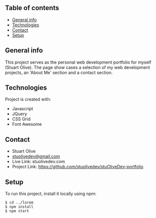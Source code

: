 ## Table of contents
* [General info](#general-info)
* [Technologies](#technologies)
* [Contact](#contact)
* [Setup](#setup)

## General info
This project serves as the personal web development portfolio for myself (Stuart Olive).
The page show cases a selection of my web development projects, an 'About Me' section and a contact section.
	
## Technologies
Project is created with:
* Javascript
* JQuery
* CSS Grid
* Font Awesome
	
## Contact
* Stuart Olive 
* stuolivedev@gmail.com
* Live Link: stuolivedev.com
* Project Link: https://github.com/stuolivedev/stuOliveDev-portfolio

## Setup
To run this project, install it locally using npm:

```
$ cd ../lorem
$ npm install
$ npm start
```


